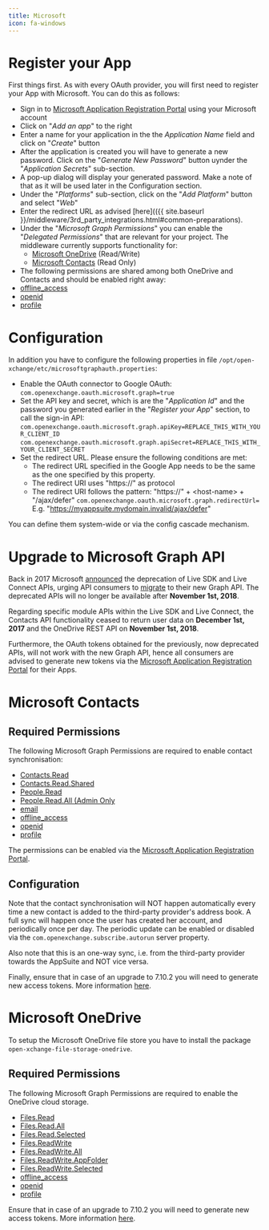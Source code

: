 ```yaml
---
title: Microsoft
icon: fa-windows
---
```


# Register your App

First things first. As with every OAuth provider, you will first need to register your App with Microsoft. You can do this as follows:

* Sign in to [Microsoft Application Registration Portal](https://apps.dev.microsoft.com) using your Microsoft account
* Click on "*Add an app*" to the right
* Enter a name for your application in the the *Application Name* field and click on "*Create*" button
* After the application is created you will have to generate a new password. Click on the "*Generate New Password*" button uynder the "*Application Secrets*" sub-section.
* A pop-up dialog will display your generated password. Make a note of that as it will be used later in the Configuration section.
* Under the "*Platforms*" sub-section, click on the "*Add Platform*" button and select "*Web*"
* Enter the redirect URL as advised [here](({{ site.baseurl }}/middleware/3rd_party_integrations.html#common-preparations).
* Under the "*Microsoft Graph Permissions*" you can enable the "*Delegated Permissions*" that are relevant for your project. The middleware currently supports functionality for:
   * [Microsoft OneDrive](#microsoft-onedrive) (Read/Write)
   * [Microsoft Contacts](#microsoft-contacts) (Read Only)
* The following permissions are shared among both OneDrive and Contacts and should be enabled right away:
 * [offline_access](https://docs.microsoft.com/en-us/graph/permissions-reference#openid-permissions)
 * [openid](https://docs.microsoft.com/en-us/graph/permissions-reference#openid-permissions)
 * [profile](https://docs.microsoft.com/en-us/graph/permissions-reference#openid-permissions)

# Configuration

In addition you have to configure the following properties in file `/opt/open-xchange/etc/microsoftgraphauth.properties`:

* Enable the OAuth connector to Google OAuth:
  `com.openexchange.oauth.microsoft.graph=true`
* Set the API key and secret, which is are the "*Application Id*" and the password you generated earlier in the "*Register your App*" section, to call the sign-in API:
   `com.openexchange.oauth.microsoft.graph.apiKey=REPLACE_THIS_WITH_YOUR_CLIENT_ID`
   `com.openexchange.oauth.microsoft.graph.apiSecret=REPLACE_THIS_WITH_YOUR_CLIENT_SECRET`
* Set the redirect URL. Please ensure the following conditions are met:
   * The redirect URL specified in the Google App needs to be the same as the one specified by this property.
   * The redirect URI uses "https://" as protocol
   * The redirect URI follows the pattern: "https://" + \<host-name\> + "/ajax/defer"
     `com.openexchange.oauth.microsoft.graph.redirectUrl=`
      E.g. "https://myappsuite.mydomain.invalid/ajax/defer" 

You can define them system-wide or via the config cascade mechanism.

# Upgrade to Microsoft Graph API

Back in 2017 Microsoft [announced](https://developer.microsoft.com/en-us/office/blogs/outlook-rest-api-v1-0-office-365-discovery-and-live-connect-api-deprecation/) the deprecation of Live SDK and Live Connect APIs, urging API consumers to [migrate](https://docs.microsoft.com/en-us/onedrive/developer/rest-api/concepts/migrating-from-live-sdk) to their new Graph API. The deprecated APIs will no longer be available after **November 1st, 2018**.

Regarding specific module APIs within the Live SDK and Live Connect, the Contacts API functionality ceased to return user data on **December 1st, 2017** and the OneDrive REST API on **November 1st, 2018**.

Furthermore, the OAuth tokens obtained for the previously, now deprecated APIs, will not work with the new Graph API, hence all consumers are advised to generate new tokens via the [Microsoft Application Registration Portal](https://apps.dev.microsoft.com) for their Apps.

# Microsoft Contacts

## Required Permissions

The following Microsoft Graph Permissions are required to enable contact synchronisation:

 * [Contacts.Read](https://docs.microsoft.com/en-us/graph/permissions-reference#contacts-permissions)
 * [Contacts.Read.Shared](https://docs.microsoft.com/en-us/graph/permissions-reference#contacts-permissions)
 * [People.Read](https://docs.microsoft.com/en-us/graph/permissions-reference#people-permissions)
 * [People.Read.All (Admin Only](https://docs.microsoft.com/en-us/graph/permissions-reference#people-permissions)
 * [email](https://docs.microsoft.com/en-us/graph/permissions-reference#openid-permissions)
 * [offline_access](https://docs.microsoft.com/en-us/graph/permissions-reference#openid-permissions)
 * [openid](https://docs.microsoft.com/en-us/graph/permissions-reference#openid-permissions)
 * [profile](https://docs.microsoft.com/en-us/graph/permissions-reference#openid-permissions)

The permissions can be enabled via the [Microsoft Application Registration Portal](https://apps.dev.microsoft.com).

## Configuration

Note that the contact synchronisation will NOT happen automatically every time a new contact is added to the third-party provider's address book. A full sync will happen once the user has created her account, and periodically once per day. The periodic update can be enabled or disabled via the `com.openexchange.subscribe.autorun` server property.

Also note that this is an one-way sync, i.e. from the third-party provider towards the AppSuite and NOT vice versa.

Finally, ensure that in case of an upgrade to 7.10.2 you will need to generate new access tokens. More information [here](#upgrade-to-microsoft-graph-api).

# Microsoft OneDrive

To setup the Microsoft OneDrive file store you have to install the package `open-xchange-file-storage-onedrive`.

## Required Permissions

The following Microsoft Graph Permissions are required to enable the OneDrive cloud storage.

 * [Files.Read](https://docs.microsoft.com/en-us/graph/permissions-reference#delegated-permissions-9)
 * [Files.Read.All](https://docs.microsoft.com/en-us/graph/permissions-reference#delegated-permissions-9)
 * [Files.Read.Selected](https://docs.microsoft.com/en-us/graph/permissions-reference#delegated-permissions-9)
 * [Files.ReadWrite](https://docs.microsoft.com/en-us/graph/permissions-reference#delegated-permissions-9)
 * [Files.ReadWrite.All](https://docs.microsoft.com/en-us/graph/permissions-reference#delegated-permissions-9)
 * [Files.ReadWrite.AppFolder](https://docs.microsoft.com/en-us/graph/permissions-reference#delegated-permissions-9)
 * [Files.ReadWrite.Selected](https://docs.microsoft.com/en-us/graph/permissions-reference#delegated-permissions-9)
 * [offline_access](https://docs.microsoft.com/en-us/graph/permissions-reference#openid-permissions)
 * [openid](https://docs.microsoft.com/en-us/graph/permissions-reference#openid-permissions)
 * [profile](https://docs.microsoft.com/en-us/graph/permissions-reference#openid-permissions)
 
 Ensure that in case of an upgrade to 7.10.2 you will need to generate new access tokens. More information [here](#upgrade-to-microsoft-graph-api).